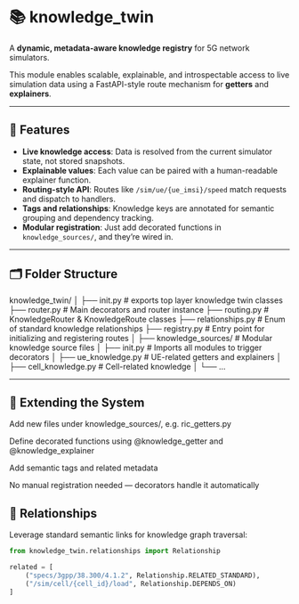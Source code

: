 # 📚 knowledge_twin

A **dynamic, metadata-aware knowledge registry** for 5G network simulators.

This module enables scalable, explainable, and introspectable access to live simulation data using a FastAPI-style route mechanism for **getters** and **explainers**.

---

## 🧠 Features

- **Live knowledge access**: Data is resolved from the current simulator state, not stored snapshots.
- **Explainable values**: Each value can be paired with a human-readable explainer function.
- **Routing-style API**: Routes like `/sim/ue/{ue_imsi}/speed` match requests and dispatch to handlers.
- **Tags and relationships**: Knowledge keys are annotated for semantic grouping and dependency tracking.
- **Modular registration**: Just add decorated functions in `knowledge_sources/`, and they’re wired in.

---

## 🗂️ Folder Structure

knowledge_twin/
│
├── init.py # exports top layer knowledge twin classes
├── router.py # Main decorators and router instance
├── routing.py # KnowledgeRouter & KnowledgeRoute classes
├── relationships.py # Enum of standard knowledge relationships
├── registry.py # Entry point for initializing and registering routes
│
├── knowledge_sources/ # Modular knowledge source files
│ ├── init.py # Imports all modules to trigger decorators
│ ├── ue_knowledge.py # UE-related getters and explainers
│ ├── cell_knowledge.py # Cell-related knowledge
│ └── ...

---

## 🧩 Extending the System
Add new files under knowledge_sources/, e.g. ric_getters.py

Define decorated functions using @knowledge_getter and @knowledge_explainer

Add semantic tags and related metadata

No manual registration needed — decorators handle it automatically

## 🧠 Relationships
Leverage standard semantic links for knowledge graph traversal:

```python
from knowledge_twin.relationships import Relationship

related = [
    ("specs/3gpp/38.300/4.1.2", Relationship.RELATED_STANDARD),
    ("/sim/cell/{cell_id}/load", Relationship.DEPENDS_ON)
]
```
